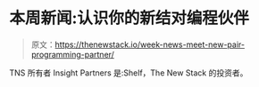 # 本周新闻:认识你的新结对编程伙伴

> 原文：<https://thenewstack.io/week-news-meet-new-pair-programming-partner/>

TNS 所有者 Insight Partners 是:Shelf，The New Stack 的投资者。